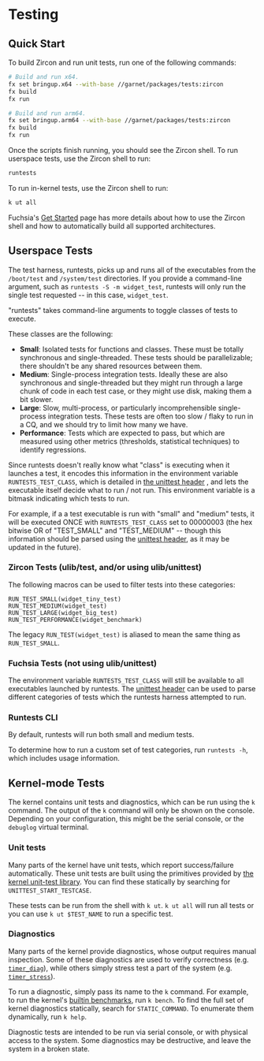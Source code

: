 # Testing

## Quick Start

To build Zircon and run unit tests, run one of the following commands:

```sh
# Build and run x64.
fx set bringup.x64 --with-base //garnet/packages/tests:zircon
fx build
fx run

# Build and run arm64.
fx set bringup.arm64 --with-base //garnet/packages/tests:zircon
fx build
fx run
```

Once the scripts finish running, you should see the Zircon shell. To run
userspace tests, use the Zircon shell to run:

```sh
runtests
```

To run in-kernel tests, use the Zircon shell to run:

```sh
k ut all
```

Fuchsia's [Get Started](/docs/getting_started.md) page has more details about how to
use the Zircon shell and how to automatically build all supported architectures.

## Userspace Tests

The test harness, runtests, picks up and runs all of the executables from the
`/boot/test` and `/system/test` directories. If you provide a command-line
argument, such as `runtests -S -m widget_test`, runtests will only run the
single test requested -- in this case, `widget_test`.

"runtests" takes command-line arguments to toggle classes of tests to execute.

These classes are the following:

* **Small**: Isolated tests for functions and classes. These must be totally
  synchronous and single-threaded. These tests should be parallelizable; there
  shouldn't be any shared resources between them.
* **Medium**: Single-process integration tests. Ideally these are also synchronous
  and single-threaded but they might run through a large chunk of code in each
  test case, or they might use disk, making them a bit slower.
* **Large**: Slow, multi-process, or particularly incomprehensible single-process
  integration tests. These tests are often too slow / flaky to run in a CQ, and
  we should try to limit how many we have.
* **Performance**: Tests which are expected to pass, but which are measured
  using other metrics (thresholds, statistical techniques) to identify
  regressions.

Since runtests doesn't really know what "class" is executing when it launches a
test, it encodes this information in the environment variable
`RUNTESTS_TEST_CLASS`, which is detailed in [the unittest
header][unittest-header] , and lets the executable itself decide what to run /
not run. This environment variable is a bitmask indicating which tests to run.

For example, if a a test executable is run with "small" and "medium" tests,
it will be executed ONCE with `RUNTESTS_TEST_CLASS` set to 00000003 (the
hex bitwise OR of "TEST_SMALL" and "TEST_MEDIUM" -- though this information
should be parsed using the [unittest header][unittest-header], as it may be
updated in the future).

### Zircon Tests (ulib/test, and/or using ulib/unittest)

The following macros can be used to filter tests into these categories:

```
RUN_TEST_SMALL(widget_tiny_test)
RUN_TEST_MEDIUM(widget_test)
RUN_TEST_LARGE(widget_big_test)
RUN_TEST_PERFORMANCE(widget_benchmark)
```

The legacy `RUN_TEST(widget_test)` is aliased to mean the same thing as
`RUN_TEST_SMALL`.

### Fuchsia Tests (not using ulib/unittest)

The environment variable `RUNTESTS_TEST_CLASS` will still be available to all
executables launched by runtests. The [unittest header][unittest-header] can be
used to parse different categories of tests which the runtests harness attempted
to run.

### Runtests CLI

By default, runtests will run both small and medium tests.

To determine how to run a custom set of test categories, run `runtests -h`,
which includes usage information.

[unittest-header]: /zircon/system/ulib/unittest/include/unittest/unittest.h "Unittest Header"


## Kernel-mode Tests

The kernel contains unit tests and diagnostics, which can be run using the `k`
command. The output of the `k` command will only be shown on the
console. Depending on your configuration, this might be the serial console, or
the `debuglog` virtual terminal.

### Unit tests

Many parts of the kernel have unit tests, which report success/failure
automatically. These unit tests are built using the primitives provided by [the
kernel unit-test library](/zircon/kernel/lib/unittest/). You can find these statically
by searching for `UNITTEST_START_TESTCASE`.

These tests can be run from the shell with `k ut`. `k ut all` will run all tests
or you can use `k ut $TEST_NAME` to run a specific test.

### Diagnostics

Many parts of the kernel provide diagnostics, whose output requires manual
inspection. Some of these diagnostics are used to verify correctness
(e.g. [`timer_diag`](/zircon/kernel/tests/timer_tests.cc)), while others simply
stress test a part of the system
(e.g. [`timer_stress`](/zircon/kernel/tests/timer_tests.cc)).

To run a diagnostic, simply pass its name to the `k` command. For example, to
run the kernel's [builtin benchmarks](/zircon/kernel/tests/benchmarks.cc), run `k
bench`. To find the full set of kernel diagnostics statically, search for
`STATIC_COMMAND`. To enumerate them dynamically, run `k help`.

Diagnostic tests are intended to be run via serial console, or with physical
access to the system. Some diagnostics may be destructive, and leave the system
in a broken state.
